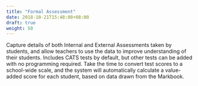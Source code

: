 ```yaml
---
title: "Formal Assessment"
date: 2018-10-21T15:48:08+08:00
draft: true
weight: 50
---
```


Capture details of both Internal and External Assessments taken by students, and allow teachers to use the data to improve understanding of their students. Includes CATS tests by default, but other tests can be added with no programming required. Take the time to convert test scores to a school-wide scale, and the system will automatically calculate a value-added score for each student, based on data drawn from the Markbook.
